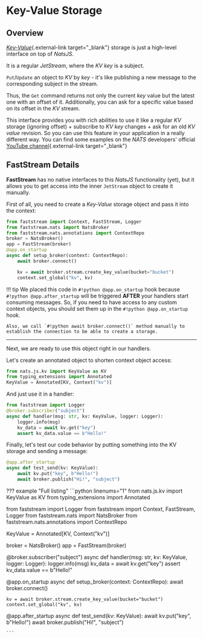 # Key-Value Storage

## Overview

[*Key-Value*](https://docs.nats.io/nats-concepts/jetstream/key-value-store){.external-link target="_blank"} storage is just a high-level interface on top of *NatsJS*.

It is a regular *JetStream*, where the *KV key* is a subject.

`Put`/`Update` an object to *KV* by *key* - it's like publishing a new message to the corresponding subject in the stream.

Thus, the `Get` command returns not only the current *key* value but the latest one with an offset of it. Additionally, you can ask for a specific value based on its offset in the *KV* stream.

This interface provides you with rich abilities to use it like a regular *KV* storage (ignoring offset) + subscribe to *KV key* changes + ask for an old *KV value* revision. So you can use this feature in your application in a really different way. You can find some examples on the *NATS* developers' official [YouTube channel](https://youtube.com/@NATS_io?si=DWHvNFjsLruxg5OZ){.external-link target="_blank"}

## FastStream Details

**FastStream** has no native interfaces to this *NatsJS* functionality (yet), but it allows you to get access into the inner `JetStream` object to create it manually.

First of all, you need to create a *Key-Value* storage object and pass it into the context:

```python linenums="1" hl_lines="14-15"
from faststream import Context, FastStream, Logger
from faststream.nats import NatsBroker
from faststream.nats.annotations import ContextRepo
broker = NatsBroker()
app = FastStream(broker)
@app.on_startup
async def setup_broker(context: ContextRepo):
    await broker.connect()

    kv = await broker.stream.create_key_value(bucket="bucket")
    context.set_global("kv", kv)
```

!!! tip
    We placed this code in `#!python @app.on_startup` hook because `#!python @app.after_startup` will be triggered **AFTER** your handlers start consuming messages. So, if you need to have access to any custom context objects, you should set them up in the `#!python @app.on_startup` hook.

    Also, we call `#!python await broker.connect()` method manually to establish the connection to be able to create a storage.

---

Next, we are ready to use this object right in our handlers.

Let's create an annotated object to shorten context object access:

```python linenums="1" hl_lines="5"
from nats.js.kv import KeyValue as KV
from typing_extensions import Annotated
KeyValue = Annotated[KV, Context("kv")]
```

And just use it in a handler:

```python linenums="1" hl_lines="4 7-8"
from faststream import Logger
@broker.subscriber("subject")
async def handler(msg: str, kv: KeyValue, logger: Logger):
    logger.info(msg)
    kv_data = await kv.get("key")
    assert kv_data.value == b"Hello!"
```

Finally, let's test our code behavior by putting something into the KV storage and sending a message:

```python linenums="1" hl_lines="3-4"
@app.after_startup
async def test_send(kv: KeyValue):
    await kv.put("key", b"Hello!")
    await broker.publish("Hi!", "subject")
```

??? example "Full listing"
    ```python linenums="1"
from nats.js.kv import KeyValue as KV
from typing_extensions import Annotated

from faststream import Logger
from faststream import Context, FastStream, Logger
from faststream.nats import NatsBroker
from faststream.nats.annotations import ContextRepo

KeyValue = Annotated[KV, Context("kv")]

broker = NatsBroker()
app = FastStream(broker)


@broker.subscriber("subject")
async def handler(msg: str, kv: KeyValue, logger: Logger):
    logger.info(msg)
    kv_data = await kv.get("key")
    assert kv_data.value == b"Hello!"


@app.on_startup
async def setup_broker(context: ContextRepo):
    await broker.connect()

    kv = await broker.stream.create_key_value(bucket="bucket")
    context.set_global("kv", kv)


@app.after_startup
async def test_send(kv: KeyValue):
    await kv.put("key", b"Hello!")
    await broker.publish("Hi!", "subject")

    ```
